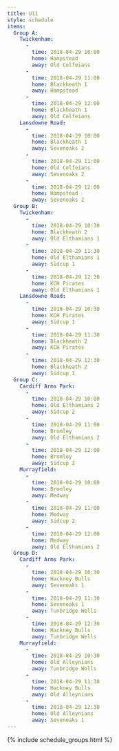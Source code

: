 ```yaml
---
title: U11
style: schedule
items:
  Group A:
    Twickenham:
      -
        time: 2018-04-29 10:00
        home: Hampstead
        away: Old Colfeians
      -
        time: 2018-04-29 11:00
        home: Blackheath 1
        away: Hampstead
      -
        time: 2018-04-29 12:00
        home: Blackheath 1
        away: Old Colfeians
    Lansdowne Road:
      -
        time: 2018-04-29 10:00
        home: Blackheath 1
        away: Sevenoaks 2
      -
        time: 2018-04-29 11:00
        home: Old Colfeians
        away: Sevenoaks 2
      -
        time: 2018-04-29 12:00
        home: Hampstead
        away: Sevenoaks 2
  Group B:
    Twickenham:
      -
        time: 2018-04-29 10:30
        home: Blackheath 2
        away: Old Elthamians 1
      -
        time: 2018-04-29 11:30
        home: Old Elthamians 1
        away: Sidcup 1
      -
        time: 2018-04-29 12:30
        home: KCH Pirates
        away: Old Elthamians 1
    Lansdowne Road:
      -
        time: 2018-04-29 10:30
        home: KCH Pirates
        away: Sidcup 1
      -
        time: 2018-04-29 11:30
        home: Blackheath 2
        away: KCH Pirates
      -
        time: 2018-04-29 12:30
        home: Blackheath 2
        away: Sidcup 1
  Group C:
    Cardiff Arms Park:
      -
        time: 2018-04-29 10:00
        home: Old Elthamians 2
        away: Sidcup 2
      -
        time: 2018-04-29 11:00
        home: Bromley
        away: Old Elthamians 2
      -
        time: 2018-04-29 12:00
        home: Bromley
        away: Sidcup 2
    Murrayfield:
      -
        time: 2018-04-29 10:00
        home: Bromley
        away: Medway
      -
        time: 2018-04-29 11:00
        home: Medway
        away: Sidcup 2
      -
        time: 2018-04-29 12:00
        home: Medway
        away: Old Elthamians 2
  Group D:
    Cardiff Arms Park:
      -
        time: 2018-04-29 10:30
        home: Hackney Bulls
        away: Sevenoaks 1
      -
        time: 2018-04-29 11:30
        home: Sevenoaks 1
        away: Tunbridge Wells
      -
        time: 2018-04-29 12:30
        home: Hackney Bulls
        away: Tunbridge Wells
    Murrayfield:
      -
        time: 2018-04-29 10:30
        home: Old Alleynians
        away: Tunbridge Wells
      -
        time: 2018-04-29 11:30
        home: Hackney Bulls
        away: Old Alleynians
      -
        time: 2018-04-29 12:30
        home: Old Alleynians
        away: Sevenoaks 1
---
```


{% include schedule_groups.html %}
